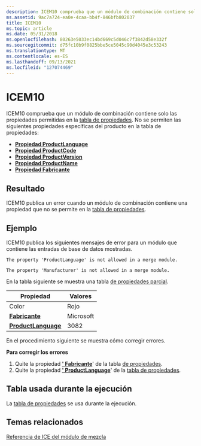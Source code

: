 ```yaml
---
description: ICEM10 comprueba que un módulo de combinación contiene solo las propiedades permitidas en la tabla de propiedades.
ms.assetid: 9ac7a724-ea0e-4caa-bb4f-846bfb802037
title: ICEM10
ms.topic: article
ms.date: 05/31/2018
ms.openlocfilehash: 80263e5033ec14bd669c5d046c7f3842d58e332f
ms.sourcegitcommit: d75fc10b9f0825bbe5ce5045c90d4045e3c53243
ms.translationtype: MT
ms.contentlocale: es-ES
ms.lasthandoff: 09/13/2021
ms.locfileid: "127074469"
---
```

# <a name="icem10"></a>ICEM10

ICEM10 comprueba que un módulo de combinación contiene solo las propiedades permitidas en la [tabla de propiedades](property-table.md). No se permiten las siguientes propiedades específicas del producto en la tabla de propiedades:

-   [**Propiedad ProductLanguage**](productlanguage.md)
-   [**Propiedad ProductCode**](productcode.md)
-   [**Propiedad ProductVersion**](productversion.md)
-   [**Propiedad ProductName**](productname.md)
-   [**Propiedad Fabricante**](manufacturer.md)

## <a name="result"></a>Resultado

ICEM10 publica un error cuando un módulo de combinación contiene una propiedad que no se permite en la [tabla de propiedades](property-table.md).

## <a name="example"></a>Ejemplo

ICEM10 publica los siguientes mensajes de error para un módulo que contiene las entradas de base de datos mostradas.

``` syntax
The property 'ProductLanguage' is not allowed in a merge module.

The property 'Manufacturer' is not allowed in a merge module.
```

En la tabla siguiente se muestra una tabla [de propiedades parcial](property-table.md).



| Propiedad                                   | Valores    |
|--------------------------------------------|-----------|
| Color                                      | Rojo       |
| [**Fabricante**](manufacturer.md)       | Microsoft |
| [**ProductLanguage**](productlanguage.md) | 3082      |



 

En el procedimiento siguiente se muestra cómo corregir errores.

**Para corregir los errores**

1.  Quite la propiedad [**' Fabricante**](manufacturer.md)' de la tabla [de propiedades](property-table.md).
2.  Quite la propiedad [**' ProductLanguage**](productlanguage.md)' de la [tabla de propiedades](property-table.md).

## <a name="table-used-during-execution"></a>Tabla usada durante la ejecución

La [tabla de propiedades](property-table.md) se usa durante la ejecución.

## <a name="related-topics"></a>Temas relacionados

<dl> <dt>

[Referencia de ICE del módulo de mezcla](merge-module-ice-reference.md)
</dt> </dl>

 

 



